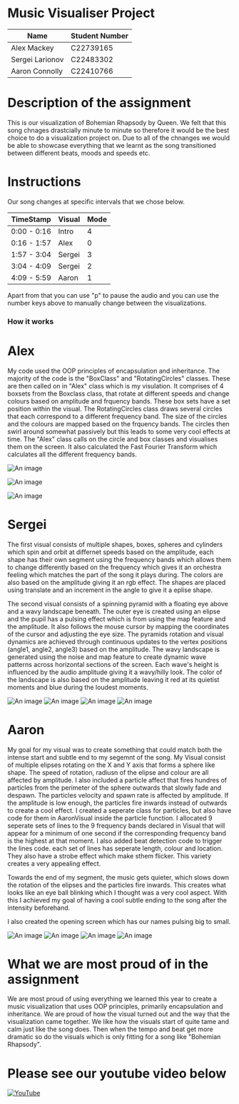 # Music Visualiser Project

| Name | Student Number |
|-----------|-----------|
| Alex Mackey | C22739165 |
| Sergei Larionov | C22483302 |
| Aaron Connolly | C22410766 |



# Description of the assignment
This is our visualization of Bohemian Rhapsody by Queen. We felt that this song chnages drastcially minute to minute so
therefore it would be the best choice to do a visualization project on. Due to all of the chnanges we would be able to showcase
everything that we learnt as the song transitioned between different beats, moods and speeds etc.

# Instructions
Our song changes at specific intervals that we chose below.

| TimeStamp | Visual | Mode |
|-----------|-----------|-----------|
| 0:00 - 0:16 |Intro | 4 |
| 0:16 - 1:57 | Alex | 0 |
| 1:57 - 3:04 | Sergei | 3 |
| 3:04 - 4:09 | Sergei | 2 |
| 4:09 - 5:59 | Aaron | 1 |

Apart from that you can use "p" to pause the audio and you can use the number keys above to manually change between the visualizations.

### How it works
# Alex
My code used the OOP principles of encapsulation and inheritance. The majority of the code is the "BoxClass" and "RotatingCircles" classes. These are then called on in "Alex" class which is my visulation. It comprises of 4 boxsets from the Boxclass class, that rotate at different speeds and change colours based on amplitude and frquency bands. These box sets have a set position within the visual. The RotatingCircles class draws several circles that each correspond to a different frequency band. The size of the circles and the colours are mapped based on the frquency bands. The circles then swirl around somewhat passively but this leads to some very cool effects at time. The "Alex" class calls on the circle and box classes and visualises them on the screen. It also calculated the Fast Fourier Transform which calculates all the different frequency bands.

![An image](java/data/images/AlexImg1.png)

![An image](java/data/images/AlexImg2.png)

![An image](java/data/images/AlexImg3.png)

# Sergei
The first visual consists of multiple shapes, boxes, spheres and cylinders which spin and orbit at differnet speeds based on the amplitude, each shape has their own segment using the frequency bands which allows them to change differently based on the frequency which gives it an orchestra feeling which matches the part of the song it plays during. The colors are also based on the amplitude giving it an rgb effect. The shapes are placed using translate and an increment in the angle to give it a eplise shape.

The second visual consists of a spinning pyramid with a floating eye above and a wavy landscape beneath. The outer eye is created using an elipse and the pupil has a pulsing effect which is from using the map feature and the amplitude. It also follows the mouse cursor by mapping the coordinates of the cursor and adjusting the eye size. The pyramids rotation and visual dynamics are achieved through continuous updates to the vertex positions (angle1, angle2, angle3) based on the amplitude. The wavy landscape is generated using the noise and map feature to create dynamic wave patterns across horizontal sections of the screen. Each wave's height is influenced by the audio amplitude giving it a wavy/hilly look. The color of the landscape is also based on the amplitude leaving it red at its quietist moments and blue during the loudest moments.

![An image](java/data/images/Serg1.png)
![An image](java/data/images/Serg2.png)
![An image](java/data/images/Serg3.png)
![An image](java/data/images/Serg4.png)

# Aaron
My goal for my visual was to create something that could match both the intense start and subtle end to my segemnt of the song.
My Visual consist of multiple elipses rotating on the X and Y axis that forms a sphere like shape. The speed of rotation, radiusn of the elipse and colour are all affected by amplitude. 
I also included a particle affect that fires hundres of particles from the perimeter of the sphere outwards that slowly fade and despawn. The particles velocity and spawn rate is affected by amplitude. If the amplitude is low enough, the particles fire inwards instead of outwards to create a cool effect. I created a seperate class for particles, but also have code for them in AaronVisual inside the particle function.
I allocated 9 seperate sets of lines to the 9 frequency bands declared in Visual that will appear for a minimum of one second if the corresponding frequency band is the highest at that moment. I also added beat detection code to trigger the lines code. each set of lines has seperate length, colour and location. They also have a strobe effect which make sthem flicker. This variety creates a very appealing effect.

Towards the end of my segment, the music gets quieter, which slows down the rotation of the elipses and the particles fire inwards. This creates what looks like an eye ball blinking which I thought was a very cool aspect. With this I achieved my goal of having a cool subtle ending to the song after the intensity beforehand.

I also created the opening screen which has our names pulsing big to small.

![An image](java/data/images/Aaron1.png)
![An image](java/data/images/Aaron2.png)
![An image](java/data/images/Aaron3.png)
![An image](java/data/images/Aaron4.png)

# What we are most proud of in the assignment
We are most proud of using everything we learned this year to create a music visualization that uses OOP principles, primarily encapsulation and inheritance. We are proud of how the visual turned out and the way that the visualization came together. We like how the visuals start of quite tame and calm just like the song does. Then when the tempo and beat get more dramatic so do the visuals which is only fitting for a song like "Bohemian Rhapsody". 

# Please see our youtube video below
[![YouTube](java/data/images/Youtube.png)](https://www.youtube.com/watch?v=2o4Mb21h-a0&list=WL&index=77)


